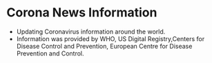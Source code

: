 # Corona News Information

- Updating Coronavirus information around the world.
- Information was provided by WHO,  US Digital Registry,Centers for Disease Control and Prevention,
  European Centre for Disease Prevention and Control.
